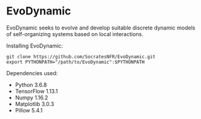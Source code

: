 # EvoDynamic
EvoDynamic seeks to evolve and develop suitable discrete dynamic models of self-organizing systems based on local interactions.

Installing EvoDynamic:
```
git clone https://github.com/SocratesNFR/EvoDynamic.git
export PYTHONPATH="/path/to/EvoDynamic":$PYTHONPATH
```

Dependencies used:
* Python 3.6.8
* TensorFlow 1.13.1
* Numpy 1.16.2
* Matplotlib 3.0.3
* Pillow 5.4.1
